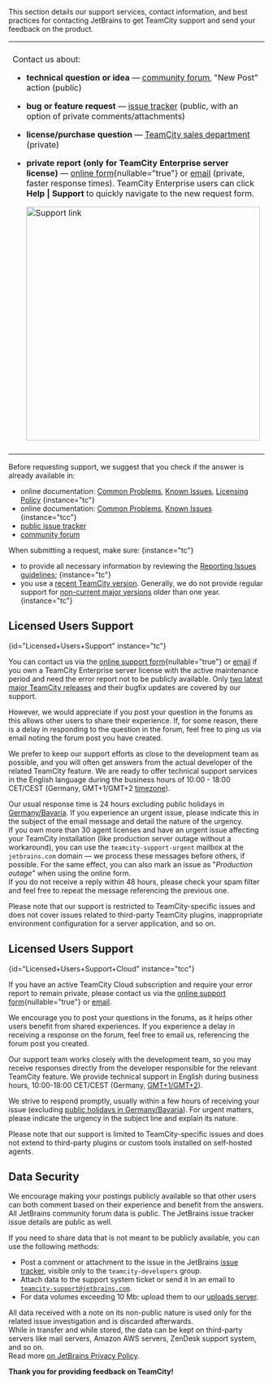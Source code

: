 [//]: # (title: Feedback)
[//]: # (auxiliary-id: Feedback)

This section details our support services, contact information, and best practices for contacting JetBrains to get TeamCity support and send your feedback on the product.

<table>
<tr><td></td></tr>

<tr><td>

Contact us about:
* __technical question or idea__ — [community forum](https://jb.gg/teamcity-forum), "New Post" action (public)
* __bug or feature request__ — [issue tracker](https://youtrack.jetbrains.com/issues/TW) (public, with an option of private comments/attachments)
* __license/purchase question__ — [TeamCity sales department](https://www.jetbrains.com/teamcity/get-in-touch/) (private)
* __private report (only for TeamCity Enterprise server license)__ — [online form](https://teamcity-support.jetbrains.com/hc/en-us/requests/new?ticket_form_id=66621){nullable="true"} or [email](mailto:teamcity-support@jetbrains.com?body=Affected%20TeamCity%20version:%20%3Cversion%20and%20build%20number%3E) (private, faster response times). TeamCity Enterprise users can click **Help | Support** to quickly navigate to the new request form.

  <img src="dk-helpbtn-support.png" width="460" alt="Support link"/>

</td></tr>
<tr><td></td></tr>
</table>

Before requesting support, we suggest that you check if the answer is already available in:
* online documentation: [Common Problems](common-problems.md), [Known Issues](known-issues.md), [Licensing Policy](licensing-policy.md)
{instance="tc"}
* online documentation: [Common Problems](common-problems.md), [Known Issues](known-issues.md)
  {instance="tcc"}
* [public issue tracker](https://youtrack.jetbrains.com/issues/TW)
* [community forum](https://jb.gg/teamcity-forum)

When submitting a request, make sure:
{instance="tc"}
* to provide all necessary information by reviewing the [Reporting Issues guidelines](reporting-issues.md#Best+Practices+When+Reporting+Issues);
{instance="tc"}
* you use a [recent TeamCity version](previous-releases-downloads.md). Generally, we do not provide regular support for [non-current major versions](teamcity-release-cycle.md) older than one year.
{instance="tc"}

## Licensed Users Support
{id="Licensed+Users+Support" instance="tc"}

You can contact us via the [online support form](https://teamcity-support.jetbrains.com/hc/en-us/requests/new?ticket_form_id=66621){nullable="true"} or [email](mailto:teamcity-support@jetbrains.com?body=Affected%20TeamCity%20version:%20%3Cversion%20and%20build%20number%3E) if you own a TeamCity Enterprise server license with the active maintenance period and need the error report not to be publicly available. Only [two latest major TeamCity releases](teamcity-release-cycle.md) and their bugfix updates are covered by our support.

However, we would appreciate if you post your question in the forums as this allows other users to share their experience. If, for some reason, there is a delay in responding to the question in the forum, feel free to ping us via email noting the forum post you have created.

We prefer to keep our support efforts as close to the development team as possible, and you will often get answers from the actual developer of the related TeamCity feature. We are ready to offer technical support services in the English language during the business hours of 10:00 - 18:00 CET/CEST (Germany, GMT+1/GMT+2 [timezone](https://timeanddate.com/worldclock/city.html?n=168)).

Our usual response time is 24 hours excluding public holidays in [Germany/Bavaria](https://publicholidays.de/bavaria/). If you experience an urgent issue, please indicate this in the subject of the email message and detail the nature of the urgency.   
If you own more than 30 agent licenses and have an urgent issue affecting your TeamCity installation (like production server outage without a workaround), you can use the `teamcity-support-urgent` mailbox at the `jetbrains.com` domain — we process these messages before others, if possible. For the same effect, you can also mark an issue as "_Production outage_" when using the online form.   
If you do not receive a reply within 48 hours, please check your spam filter and feel free to repeat the message referencing the previous one. 

Please note that our support is restricted to TeamCity-specific issues and does not cover issues related to third-party TeamCity plugins, inappropriate environment configuration for a server application, and so on.


## Licensed Users Support
{id="Licensed+Users+Support+Cloud" instance="tcc"}

If you have an active TeamCity Cloud subscription and require your error report to remain private, please contact us via the [online support form](https://teamcity-support.jetbrains.com/hc/en-us/requests/new?ticket_form_id=360003300299&product_type=teamcity_cloud){nullable="true"} or [email](mailto:teamcity-support@jetbrains.com?body=Affected%20TeamCity%20version:%20%3Cversion%20and%20build%20number%3E).

We encourage you to post your questions in the forums, as it helps other users benefit from shared experiences. If you experience a delay in receiving a response on the forum, feel free to email us, referencing the forum post you created.

Our support team works closely with the development team, so you may receive responses directly from the developer responsible for the relevant TeamCity feature. We provide technical support in English during business hours, 10:00-18:00 CET/CEST (Germany, [GMT+1/GMT+2](https://timeanddate.com/worldclock/city.html?n=168)).

We strive to respond promptly, usually within a few hours of receiving your issue (excluding [public holidays in Germany/Bavaria](https://publicholidays.de/bavaria/)). For urgent matters, please indicate the urgency in the subject line and explain its nature.


Please note that our support is limited to TeamCity-specific issues and does not extend to third-party plugins or custom tools installed on self-hosted agents.

## Data Security

We encourage making your postings publicly available so that other users can both comment based on their experience and benefit from the answers.   
All JetBrains community forum data is public. The JetBrains issue tracker issue details are public as well.

If you need to share data that is not meant to be publicly available, you can use the following methods:
* Post a comment or attachment to the issue in the JetBrains [issue tracker](https://youtrack.jetbrains.com/issues/TW), visible only to the `teamcity-developers` group.
* Attach data to the support system ticket or send it in an email to [`teamcity-support@jetbrains.com`](mailto:teamcity-support@jetbrains.com).
* For data volumes exceeding 10 Mb: upload them to our [uploads server](reporting-issues.md#Uploading+Large+Data+Archives).

All data received with a note on its non-public nature is used only for the related issue investigation and is discarded afterwards.   
While in transfer and while stored, the data can be kept on third-party servers like mail servers, Amazon AWS servers, ZenDesk support system, and so on.   
Read more [on JetBrains Privacy Policy](https://www.jetbrains.com/company/privacy.html).

__Thank you for providing feedback on TeamCity!__
